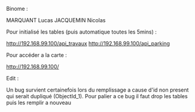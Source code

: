 Binome :

MARQUANT Lucas
JACQUEMIN Nicolas

Pour initialisé les tables (puis automatique toutes les 5mins) :

http://192.168.99.100/api_travaux
http://192.168.99.100/api_parking

Pour accéder a la carte :

http://192.168.99.100/


Edit :

Un bug survient certainefois lors du remplissage a cause d'id non present qui serait dupliqué (ObjectId_1). Pour palier a ce bug il faut drop les tables puis les remplir a nouveau